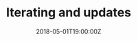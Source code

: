 ---
date: "2018-05-01T19:00:00Z"
title: "Iterating and updates"
description: "A guide to packaging and distributing an update to an application"
weight: "30004"
categories: [ "Ship Guide" ]
index: "guides/ship"
type: "chapter"
gradient: "console"
icon: "replicatedShip"
nextPage: "/docs/ship"
---